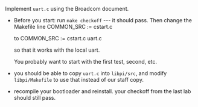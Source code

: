 Implement `uart.c` using the Broadcom document.

  - Before you start: run `make checkoff` --- it should pass.  Then change
    the Makefile line 
        COMMON_SRC := cstart.c

    to
        COMMON_SRC := cstart.c uart.c

    so that it works with the local uart.

    You probably want to start with the first test, second, etc.

  - you should be able to copy `uart.c` into `libpi/src`, and modify
    `libpi/Makefile` to use that instead of our staff copy.

  - recompile your bootloader and reinstall.  your checkoff from the last
    lab should still pass.
